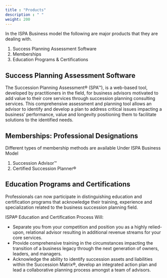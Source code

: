 ```yaml
---
title : "Products"
description : " "
weight: 200
---
```


In the ISPA Business model the following are major products that they are dealing with.

1. Success Planning Assessment Software
2. Memberships
3. Education Programs & Certifications


## Success Planning Assessment Software ##

The Succession Planning Assessment® (SPA™), is a web-based tool, developed by practitioners in the field, for business advisors motivated to add value to their core services through succession planning consulting services. This comprehensive assessment and planning tool allows an advisor to identify and develop a plan to address critical issues impacting a business’ performance, value and longevity positioning them to facilitate solutions to the identified needs.


## Memberships: Professional Designations ##

Different types of membership methods are available Under ISPA Business Model

1. Succession Advisor™
2. Certified Succession Planner®

## Education Programs and Certifications ##

Professionals can now participate in distinguishing education and certification programs that acknowledge their training, experience and specialization related to the business succession planning field.

ISPA® Education and Certification Process Will:

* Separate you from your competition and position you as a highly relied-upon, relational advisor resulting in additional revenue streams for your core services.
* Provide comprehensive training in the circumstances impacting the transition of a business legacy through the next generation of owners, leaders, and managers.
* Acknowledge the ability to identify succession assets and liabilities within the Succession Matrix®, develop an integrated action plan and lead a collaborative planning process amongst a team of advisors.







